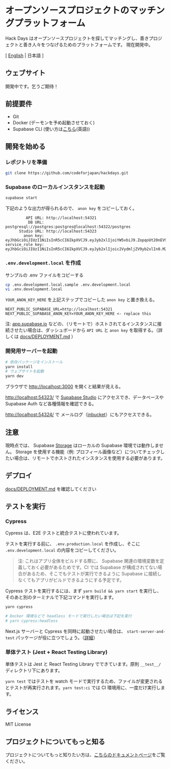 # オープンソースプロジェクトのマッチングプラットフォーム

Hack Days はオープンソースプロジェクトを探してマッチングし、善きプロジェクトと善き人々をつなげるためのプラットフォームです。
現在開発中。

[ [English](./README.md) | 日本語 ]

## ウェブサイト

開発中です。乞うご期待！

## 前提要件

- Git
- Docker (デーモンを予め起動させておく)
- Supabase CLI (使い方は[こちら](https://github.com/supabase/cli)(英語))

## 開発を始める

### レポジトリを準備

```bash
git clone https://github.com/codeforjapan/hackdays.git
```

### Supabase のローカルインスタンスを起動

```bash
supabase start
```

下記のような出力が得られるので、 `anon key` をコピーしておく。

```text
         API URL: http://localhost:54321
          DB URL: postgresql://postgres:postgres@localhost:54322/postgres
      Studio URL: http://localhost:54323
        anon key: eyJhbGciOiJIUzI1NiIsInR5cCI6IkpXVCJ9.eyJyb2xlIjoiYW5vbiJ9.ZopqoUt20nEV9cklpv9e3yw3PVyZLmKs5qLD6nGL1SI
service_role key: eyJhbGciOiJIUzI1NiIsInR5cCI6IkpXVCJ9.eyJyb2xlIjoic2VydmljZV9yb2xlIn0.M2d2z4SFn5C7HlJlaSLfrzuYim9nbY_XI40uWFN3hEE
```

### `.env.development.local` を作成

サンプルの .env ファイルをコピーする

```bash
cp .env.development.local.sample .env.development.local
vi .env.development.local
```

`YOUR_ANON_KEY_HERE` を上記ステップでコピーした `anon key` と置き換える。

```text
NEXT_PUBLIC_SUPABASE_URL=http://localhost:54321
NEXT_PUBLIC_SUPABASE_ANON_KEY=YOUR_ANON_KEY_HERE <- replace this
```

注: [app.supabase.io](https://app.supabase.io/) などの、（リモートで）ホストされてるインスタンスに接続させたい場合は、ダッシュボードから `API URL` と `anon key` を取得する。（詳しくは [docs/DEPLOYMENT.md](docs/DEPLOYMENT.md) ）

### 開発用サーバーを起動

```bash
# 依存パッケージをインストール
yarn install
# ウェブサイトを起動
yarn dev
```

ブラウザで [http://localhost:3000](http://localhost:3000) を開くと結果が見える。

[http://localhost:54323/](http://localhost:54323/) で [Supabase Studio](https://github.com/supabase/supabase/tree/master/studio) にアクセスでき、データベースや Supabase Auth など各種情報を確認できる。

[http://localhost:54324/](http://localhost:54324/) で メールログ（[inbucket](https://github.com/inbucket/inbucket)）にもアクセスできる。

## 注意

現時点では、 Supabase [Storage](https://supabase.com/docs/guides/storage) はローカルの Supabase 環境では動作しません。 Storage を使用する機能（例: プロフィール画像など）についてチェックしたい場合は、リモートでホストされたインスタンスを使用する必要があります。

## デプロイ

[docs/DEPLOYMENT.md](docs/DEPLOYMENT.md) を確認してください

## テストを実行

### Cypress

Cypress は、E2E テストと統合テストに使われています。

テストを実行する前に、 `.env.production.local` を作成し、そこに `.env.development.local` の内容をコピーしてください。

> 注: これはアプリ全体をビルドする際に、 Supabase 関連の環境変数を定義しておく必要があるためです。CI では Supabase が構成されてない場合があるため、そこでもテストが実行できるように Supabase に接続しなくてもアプリがビルドできるようにする予定です。

Cypress テストを実行するには、まず `yarn build && yarn start` を実行し、そのあと別のターミナルで下記コマンドを実行します。

```bash
yarn cypress

# Docker 環境などで headless モードで実行したい場合は下記を実行
# yarn cypress:headless
```

Next.js サーバーと Cypress を同時に起動させたい場合は、 `start-server-and-test` パッケージが役に立つでしょう。（[詳細](https://nextjs.org/docs/testing#running-your-cypress-tests)）

### 単体テスト (Jest + React Testing Library)

単体テストは Jest と React Testing Library でできています。原則 `__test__/` ディレクトリ下にあります。

`yarn test` ではテストを watch モードで実行するため、ファイルが変更されるとテストが再実行されます。`yarn test:ci` では CI 環境用に、一度だけ実行します。

## ライセンス

MIT License

## プロジェクトについてもっと知る

プロジェクトについてもっと知りたい方は、[こちらのドキュメントページ](https://hackmd.io/@codeforjapan/Hkc4eIKht/)をご覧ください。
